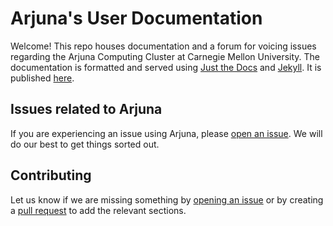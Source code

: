 # Arjuna's User Documentation

Welcome! This repo houses documentation and a forum for voicing issues regarding the Arjuna Computing Cluster at Carnegie Mellon University. The documentation is formatted and served using [Just the Docs] and [Jekyll]. It is published [here].

## Issues related to Arjuna

If you are experiencing an issue using Arjuna, please [open an issue].
We will do our best to get things sorted out.

[open an issue]: https://github.com/ArjunaCluster/ArjunaUsers/issues

[Just the Docs]: https://github.com/pmarsceill/just-the-docs
[Jekyll]: https://jekyllrb.com/
[here]: https://arjunacluster.github.io/ArjunaUsers/

## Contributing

Let us know if we are missing something by [opening an issue] or by
creating a [pull request] to add the relevant sections.

[opening an issue]: https://github.com/ArjunaCluster/ArjunaUsers/issues
[pull request]: https://github.com/ArjunaCluster/ArjunaUsers/pulls
